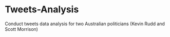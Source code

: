 # Tweets-Analysis
Conduct tweets data analysis for two Australian politicians (Kevin Rudd and Scott Morrison)
